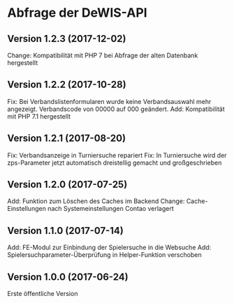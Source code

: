 # Abfrage der DeWIS-API

## Version 1.2.3 (2017-12-02)

Change: Kompatibilität mit PHP 7 bei Abfrage der alten Datenbank hergestellt

## Version 1.2.2 (2017-10-28)

Fix: Bei Verbandslistenformularen wurde keine Verbandsauswahl mehr angezeigt. Verbandscode von 00000 auf 000 geändert.
Add: Kompatibilität mit PHP 7.1 hergestellt

## Version 1.2.1 (2017-08-20)

Fix: Verbandsanzeige in Turniersuche repariert
Fix: In Turniersuche wird der zps-Parameter jetzt automatisch dreistellig gemacht und großgeschrieben

## Version 1.2.0 (2017-07-25)

Add: Funktion zum Löschen des Caches im Backend
Change: Cache-Einstellungen nach Systemeinstellungen Contao verlagert

## Version 1.1.0 (2017-07-14)

Add: FE-Modul zur Einbindung der Spielersuche in die Websuche
Add: Spielersuchparameter-Überprüfung in Helper-Funktion verschoben

## Version 1.0.0 (2017-06-24)

Erste öffentliche Version
